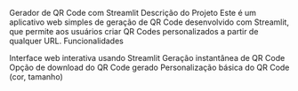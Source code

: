 Gerador de QR Code com Streamlit
Descrição do Projeto
Este é um aplicativo web simples de geração de QR Code desenvolvido com Streamlit, que permite aos usuários criar QR Codes personalizados a partir de qualquer URL.
Funcionalidades

Interface web interativa usando Streamlit
Geração instantânea de QR Code
Opção de download do QR Code gerado
Personalização básica do QR Code (cor, tamanho)
